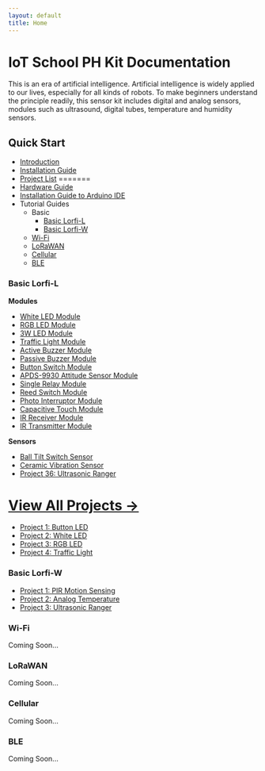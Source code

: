```yaml
---
layout: default
title: Home
---
```


# IoT School PH Kit Documentation

This is an era of artificial intelligence. Artificial intelligence is widely applied to our lives, especially for all kinds of robots. To make beginners understand the principle readily, this sensor kit includes digital and analog sensors, modules such as ultrasound, digital tubes, temperature and humidity sensors.

## **Quick Start**
- [Introduction](docs/introduction.html)
- [Installation Guide](docs/installation.html)
- [Project List](#Guides)
=======
- [Hardware Guide](docs/hardware-guide.html)
- [Installation Guide to Arduino IDE](docs/installation.html)
- Tutorial Guides
  - Basic
    - [Basic Lorfi-L](#basic-lorfi-l)
    - [Basic Lorfi-W](#basic-lorfi-w)
  - [Wi-Fi](#wi-fi)
  - [LoRaWAN](#lorawan)
  - [Cellular](#cellular)
  - [BLE](#ble)

### **Basic Lorfi-L**

**Modules**
- [White LED Module](/docs/projects/Basic/Lorfi-L/Components-Modules/White-LED-Module.html)
- [RGB LED Module](/docs/projects/Basic/Lorfi-L/Components-Modules/RGB-LED-Module.html)
- [3W LED Module](docs/projects/Basic/Lorfi-L/Components-Modules/3W_LED_Module.html)
- [Traffic Light Module](docs/projects/Basic/Lorfi-L/Components-Modules/Traffic-Light-Module.html)
- [Active Buzzer Module](docs/projects/Basic/Lorfi-L/Components-Modules/Active_Buzzer.html)
- [Passive Buzzer Module](docs/projects/Basic/Lorfi-L/Components-Modules/Passive-Buzzer-Module.html)
- [Button Switch Module](docs/projects/Basic/Lorfi-L/Components-Modules/Button-Switch-Module.html)
- [APDS-9930 Attitude Sensor Module](docs/projects/Basic/Lorfi-L/Components-Modules/APDS-9930-Attitude-Sensor-Module.html)
- [Single Relay Module](docs/projects/Basic/Lorfi-L/Components-Modules/Single-Relay-Module.html)
- [Reed Switch Module](docs/projects/Basic/Lorfi-L/Components-Modules/Reed-Switch-Module.html)
- [Photo Interruptor Module](docs/projects/Basic/Lorfi-L/Components-Modules/Photo-Interruptor-Module.html)
- [Capacitive Touch Module](docs/projects/Basic/Lorfi-L/Components-Modules/Capacitive-Touch-Module.html)
- [IR Receiver Module](docs/projects/Basic/Lorfi-L/Components-Modules/IR-Receiver-Module.html)
- [IR Transmitter Module](docs/projects/Basic/Lorfi-L/Components-Modules/IR-Transmitter-Module.html)

**Sensors**
- [Ball Tilt Switch Sensor](docs/Guides/project-18-pir-motion.html)
- [Ceramic Vibration Sensor](docs/Guides/project-19-analog-temperature.html)
- [Project 36: Ultrasonic Ranger](docs/Guides/Projects_Usecases/project-36-ultrasonic.html)

[View All Projects →](docs/Guides/)
=======
- [Project 1: Button LED](/docs/projects/Basic/Lorfi-L/Button-switch-module.html)
- [Project 2: White LED](/docs/projects/Basic/Lorfi-L/Components-Modules/White-LED-Module.html)
- [Project 3: RGB LED](docs/projects/project-02-rgb-led.html)
- [Project 4: Traffic Light](docs/projects/project-03-traffic-light.html)

### **Basic Lorfi-W**

- [Project 1: PIR Motion Sensing](docs/projects/project-18-pir-motion.html)
- [Project 2: Analog Temperature](docs/projects/project-19-analog-temperature.html)
- [Project 3: Ultrasonic Ranger](docs/projects/Projects_Usecases/project-36-ultrasonic.html)

### **Wi-Fi**

Coming Soon...

### **LoRaWAN**

Coming Soon...

### **Cellular**

Coming Soon...

### **BLE**

Coming Soon...
